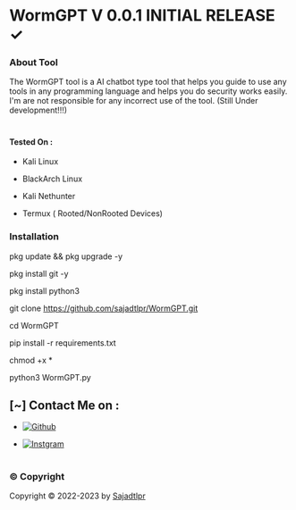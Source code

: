 # WormGPT V 0.0.1 INITIAL RELEASE ✓

### About Tool
The WormGPT tool is a AI chatbot type tool that helps you guide  to use any tools in any programming language and helps you do security works easily. I'm are not responsible for any incorrect use of the tool. 
(Still Under development!!!)
#

#### Tested On  :

* Kali Linux

* BlackArch Linux

* Kali Nethunter

* Termux ( Rooted/NonRooted Devices)


### Installation

pkg update && pkg upgrade -y

pkg install git -y

pkg install python3

git clone https://github.com/sajadtlpr/WormGPT.git

cd WormGPT

pip install -r requirements.txt

chmod +x *

python3 WormGPT.py




## [~] Contact Me on :

- [![Github](https://img.shields.io/badge/Github-Demon-purple?style=for-the-badge&logo=github)](https://github.com/sajadtlpr)

- [![Instgram](https://img.shields.io/badge/Instagram-Demon-green?style=for-the-badge&logo=instagram)](https://instagram.com/sajad.tlpr)
#

#
### ©️ Copyright
Copyright © 2022-2023 by [Sajadtlpr](https://github.com/sajadtlpr)
